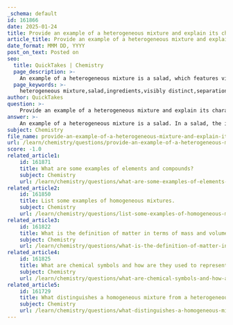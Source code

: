 ```yaml
---
_schema: default
id: 161866
date: 2025-01-24
title: Provide an example of a heterogeneous mixture and explain its characteristics.
article_title: Provide an example of a heterogeneous mixture and explain its characteristics.
date_format: MMM DD, YYYY
post_on_text: Posted on
seo:
  title: QuickTakes | Chemistry
  page_description: >-
    An example of a heterogeneous mixture is a salad, which features visibly distinct ingredients that can be separated by physical means, allowing for a non-uniform composition and the presence of distinct phases.
  page_keywords: >-
    heterogeneous mixture,salad,ingredients,visibly distinct,separation by physical means,non-uniform composition,distinct phases
author: QuickTakes
question: >-
    Provide an example of a heterogeneous mixture and explain its characteristics.
answer: >-
    An example of a heterogeneous mixture is a salad. In a salad, the individual ingredients such as lettuce, tomatoes, cucumbers, and carrots are visibly distinct and can be easily identified. This characteristic allows for the components to be separated by physical means, such as picking them out by hand or using a strainer.\n\n### Characteristics of Heterogeneous Mixtures:\n\n1. **Visibly Different Components**: The substances in a heterogeneous mixture can be seen as separate entities. In the case of a salad, each ingredient retains its own color, texture, and flavor.\n\n2. **Separation by Physical Means**: The components can be separated using physical methods. For example, you can easily remove the tomatoes from the salad without affecting the other ingredients.\n\n3. **Non-uniform Composition**: Unlike homogeneous mixtures, which have a uniform composition throughout, heterogeneous mixtures have varying compositions in different parts of the mixture. For instance, one bite of salad may contain more cucumbers, while another may have more lettuce.\n\n4. **Distinct Phases**: Heterogeneous mixtures often consist of different phases. For example, in a mixture of oil and water, the oil forms a separate layer on top of the water due to differences in density and polarity.\n\nOther examples of heterogeneous mixtures include a mixture of sand and salt, where the grains of sand and salt can be seen and separated, and a bowl of mixed nuts, where each type of nut is distinguishable from the others.
subject: Chemistry
file_name: provide-an-example-of-a-heterogeneous-mixture-and-explain-its-characteristics.md
url: /learn/chemistry/questions/provide-an-example-of-a-heterogeneous-mixture-and-explain-its-characteristics
score: -1.0
related_article1:
    id: 161871
    title: What are some examples of elements and compounds?
    subject: Chemistry
    url: /learn/chemistry/questions/what-are-some-examples-of-elements-and-compounds
related_article2:
    id: 161850
    title: List some examples of homogeneous mixtures.
    subject: Chemistry
    url: /learn/chemistry/questions/list-some-examples-of-homogeneous-mixtures
related_article3:
    id: 161822
    title: What is the definition of matter in terms of mass and volume?
    subject: Chemistry
    url: /learn/chemistry/questions/what-is-the-definition-of-matter-in-terms-of-mass-and-volume
related_article4:
    id: 161825
    title: What are chemical symbols and how are they used to represent elements?
    subject: Chemistry
    url: /learn/chemistry/questions/what-are-chemical-symbols-and-how-are-they-used-to-represent-elements
related_article5:
    id: 161729
    title: What distinguishes a homogeneous mixture from a heterogeneous mixture?
    subject: Chemistry
    url: /learn/chemistry/questions/what-distinguishes-a-homogeneous-mixture-from-a-heterogeneous-mixture
---
```


&nbsp;